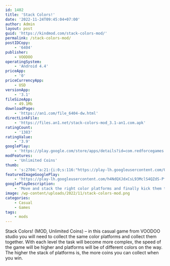 ```yaml
---
id: 1402
title: 'Stack Colors!'
date: '2022-11-24T09:45:04+07:00'
author: Admin
layout: post
guid: 'https://kindmod.com/stack-colors-mod/'
permalink: /stack-colors-mod/
postIDCopy:
    - '6404'
publisher:
    - VOODOO
operatingSystem:
    - 'Android 4.4'
priceApp:
    - '0'
priceCurrencyApp:
    - USD
versionApp:
    - '3.1'
fileSizeApp:
    - 49.1Mb
downloadPage:
    - 'https://an1.com/file_6404-dw.html'
directLinkFile:
    - 'https://files.an1.net/stack-colors-mod_3.1-an1.com.apk'
ratingCount:
    - '1383'
ratingValue:
    - '3.9'
googlePlay:
    - 'https://play.google.com/store/apps/details?id=com.redforcegames.stack.colors'
modFeatures:
    - 'Unlimited Coins'
thumb:
    - 's:2704:"a:21:{i:0;s:116:"https://play-lh.googleusercontent.com/Qg6TrdQ6qzo_b5M3PJV91FiJYWcdOoRXs_Ktdjkvg3ovuApOipVtRNL8dGOrx-jZtGvy=w526-h296";i:1;s:115:"https://play-lh.googleusercontent.com/A8Ax63PX_wF3t8W8O5WxFQJKIzOgyRvrkRgtw95cwN63_7bXX1fCfSePn0LKUeCXXOo=w526-h296";i:2;s:114:"https://play-lh.googleusercontent.com/GgKVvTQaH7YHWHrFu39JugvEjV1IzFbjXJNiDpi-pJrMxFPCEaiJkfiIoeg9xdTL4g=w526-h296";i:3;s:114:"https://play-lh.googleusercontent.com/zvcb5Zsj4RtbFLPfr_qXgSc0WxkfGmJ4Twdn6gP7J5q385IZXxFE-7WGa8-ANx0zfQ=w526-h296";i:4;s:116:"https://play-lh.googleusercontent.com/Ev3tOafbMX3k9iJ_1Q0XMJztHW20vuUeXzUQ_NkMBwrXiJ4Fwpb2VyvZVhloQ3-12vjP=w526-h296";i:5;s:114:"https://play-lh.googleusercontent.com/K5bZF_4NM1thdjLP0xrfPCL__En_zSOqWsg76b1-oxRSexFafqie8N6Y38T5rVHAyA=w526-h296";i:6;s:116:"https://play-lh.googleusercontent.com/rFh3TgACztsOvxM-6LSnQdDkmyB7QlaSMsls_CfdLVMhEnm8GbEdsaueuV6_qcB7uz_V=w526-h296";i:7;s:115:"https://play-lh.googleusercontent.com/z44R11NakA8nncFWxqtO8ASS9fSiuBbh8w2QkiVfjkhMVJgBQYGRMrse5v2U3bBOjgA=w526-h296";i:8;s:115:"https://play-lh.googleusercontent.com/QRUY4k-93NcbzV9nUhD0Eg1_0EX9VOwH6QwFpg-mxXXKJAnJabA-NzVrYvtGtxL_r0I=w526-h296";i:9;s:114:"https://play-lh.googleusercontent.com/KeNHwNmJ_eHQByF7Nl02a-PLNaKWHM78WfVPhf7Th7qnqKqsdnXIEkN3t-QsHOPsKA=w526-h296";i:10;s:115:"https://play-lh.googleusercontent.com/6BS0o5Li6Tx5dxbtxAG7gQOF9wMTS-Dso81Pq_ecg9EFPFmggSl7RXsw8xdUYmaFAgk=w526-h296";i:11;s:115:"https://play-lh.googleusercontent.com/acaWICkBMSeBF5F1ErDeMTfq3hjBfogemVn3_0UdxeZO3x4ghu2Tusywjkni4uTlqZA=w526-h296";i:12;s:115:"https://play-lh.googleusercontent.com/b2zw7zk3GRNi12_h6Ib_ofRoxPCpLVf3ajye9F2ZiY2fTmYR-DptSW5QbRp3Rtpkt28=w526-h296";i:13;s:116:"https://play-lh.googleusercontent.com/0DXqxrhi9vWSCiE3Q660o9zPdViFFxZj_6_BaYS5zb3w69mi2lqnwjxH75wnXJms4V9e=w526-h296";i:14;s:115:"https://play-lh.googleusercontent.com/UYOVIGfCaLx9Rd4ONromuBPRTecSLUISgiJaFXS4Fh58c4_BwmujBHFbB7tIk2YuFW8=w526-h296";i:15;s:114:"https://play-lh.googleusercontent.com/hNZG85JHrXSC__qKAHUHmfbsgMGH1DtQ3-vLvMwwJ3kLlOAyUCYQA7LG7Eq-APF9ow=w526-h296";i:16;s:114:"https://play-lh.googleusercontent.com/FZh192TQgMNtThvBfReAcR9P8mORtVEuIiajCZTDb1qHaFPmjHrGokQEu480addAlQ=w526-h296";i:17;s:115:"https://play-lh.googleusercontent.com/w_axj1eoP5V4f0pjZDsGbSM119ztGeD8CKTZipBMXiQ3UXeT5DQohQIfGV49fwD5xeE=w526-h296";i:18;s:115:"https://play-lh.googleusercontent.com/p-U1YTlGm6Q6etuFuARTOQqxhrqWqTKWtTvYfAGlYiUf2mvIIgTTc9A2-_8F1Y9Nrvs=w526-h296";i:19;s:116:"https://play-lh.googleusercontent.com/cX1djIJSXySS2776bO_p-0Zaojwr5uExK9AGexJBgOKxWVtpNsNngenAPpIoLSvzi4AH=w526-h296";i:20;s:114:"https://play-lh.googleusercontent.com/5zjUsxs9cXMtYrp5pQfMkDhusHF_pHF3JebvsPTnMHZ_jy8CSJUUQu60xOxhOQHdJw=w526-h296";}";'
featuredImageGooglePlay:
    - 'https://play-lh.googleusercontent.com/h4NdQXJdxCsL93MclS4QZdS-PfsBFQvqF2RGYXaQggjeAyUItEMyw4NdBoiYqXDZcQ'
googlePlayDescription:
    - 'Move and stack the right color platforms and finally kick them to get a huge score boost in a satisfying way!'
image: /wp-content/uploads/2022/11/stack-colors-mod.png
categories:
    - Casual
    - Games
tags:
    - mods
---
```


Stack Colors! (MOD, Unlimited Coins) – in this casual game from VOODOO studio you will need to collect the same color platforms and collect them together. With each level the task will become more complex, the speed of the game will be higher and platforms will be of different colors on the way. The higher the stack of platforms is, the more coins you can collect when you win.